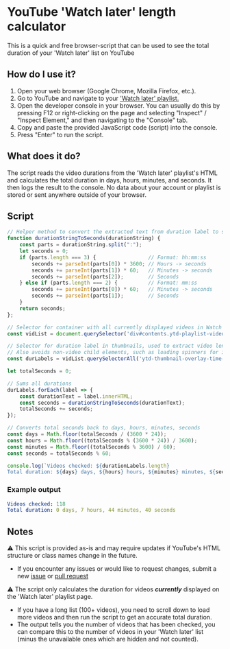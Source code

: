 # YouTube 'Watch later' length calculator
This is a quick and free browser-script that can be used to see the total duration of your 'Watch later' list on YouTube

## How do I use it?
1. Open your web browser (Google Chrome, Mozilla Firefox, etc.).
2. Go to YouTube and navigate to your ['Watch later' playlist.](https://www.youtube.com/playlist?list=WL)
3. Open the developer console in your browser. You can usually do this by pressing F12 or right-clicking on the page and selecting "Inspect" / "Inspect Element," and then navigating to the "Console" tab. 
4. Copy and paste the provided JavaScript code (script) into the console.
5. Press "Enter" to run the script.

## What does it do?

The script reads the video durations from the 'Watch later' playlist's HTML and calculates the total duration in days, hours, minutes, and seconds. It then logs the result to the console. No data about your account or playlist is stored or sent anywhere outside of your browser. 

## Script
```JavaScript
// Helper method to convert the extracted text from duration label to seconds
function durationStringToSeconds(durationString) {
    const parts = durationString.split(":");
    let seconds = 0;
    if (parts.length === 3) {                 // Format: hh:mm:ss
        seconds += parseInt(parts[0]) * 3600; // Hours -> seconds
        seconds += parseInt(parts[1]) * 60;   // Minutes -> seconds
        seconds += parseInt(parts[2]);        // Seconds
    } else if (parts.length === 2) {          // Format: mm:ss
        seconds += parseInt(parts[0]) * 60;   // Minutes -> seconds
        seconds += parseInt(parts[1]);        // Seconds
    }
    return seconds;
};

// Selector for container with all currently displayed videos in Watch Later / Playlist
const vidList = document.querySelector('div#contents.ytd-playlist-video-list-renderer');

// Selector for duration label in thumbnails, used to extract video length
// Also avoids non-video child elements, such as loading spinners for infinite scrolling
const durLabels = vidList.querySelectorAll('ytd-thumbnail-overlay-time-status-renderer span#text');

let totalSeconds = 0;

// Sums all durations
durLabels.forEach(label => {
    const durationText = label.innerHTML;
    const seconds = durationStringToSeconds(durationText);
    totalSeconds += seconds;
});

// Converts total seconds back to days, hours, minutes, seconds
const days = Math.floor(totalSeconds / (3600 * 24));
const hours = Math.floor((totalSeconds % (3600 * 24)) / 3600);
const minutes = Math.floor((totalSeconds % 3600) / 60);
const seconds = totalSeconds % 60;

console.log(`Videos checked: ${durationLabels.length}
Total duration: ${days} days, ${hours} hours, ${minutes} minutes, ${seconds} seconds`);
```

### Example output
```yaml
Videos checked: 118
Total duration: 0 days, 7 hours, 44 minutes, 40 seconds
```

## Notes
:warning: This script is provided as-is and may require updates if YouTube's HTML structure or class names change in the future.

- If you encounter any issues or would like to request changes, submit a new [issue](https://github.com/Juninger/YouTube-watch-later-length-calculator/issues) or [pull request](https://github.com/Juninger/YouTube-watch-later-length-calculator/pulls)  

:warning: The script only calculates the duration for videos ***currently*** displayed on the 'Watch later' playlist page. 

- If you have a long list (100+ videos), you need to scroll down to load more videos and then run the script to get an accurate total duration.
- The output tells you the number of videos that has been checked, you can compare this to the number of videos in your 'Watch later' list (minus the unavailable ones which are hidden and not counted).